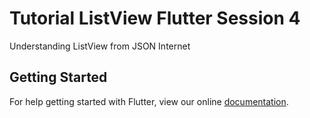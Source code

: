 # Tutorial ListView Flutter Session 4

Understanding ListView from JSON Internet

## Getting Started

For help getting started with Flutter, view our online
[documentation](https://flutter.io/).
